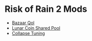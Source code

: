 # Risk of Rain 2 Mods

* [Bazaar Qol](./BazaarQol/)
* [Lunar Coin Shared Pool](./LunarCoinSharedPool/)
* [Collapse Tuning](./CollapseTuning/)
